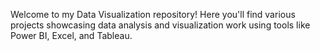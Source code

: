 Welcome to my Data Visualization repository! Here you'll find various projects showcasing data analysis and visualization work using tools like Power BI, Excel, and Tableau.
